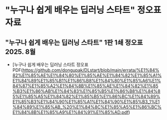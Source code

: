 # "누구나 쉽게 배우는 딥러닝 스타트" 정오표 자료
## "누구나 쉽게 배우는 딥러닝 스타트" 1판 1쇄 정오표 2025. 8월
* [누구나 쉽게 배우는 딥러닝 스타트 정오표 PDF(https://github.com/dongupak/DLstart/blob/main/errata/%E1%84%82%E1%85%AE%E1%84%80%E1%85%AE%E1%84%82%E1%85%A1%E1%84%89%E1%85%B1%E1%86%B8%E1%84%80%E1%85%A6%E1%84%87%E1%85%A2%E1%84%8B%E1%85%AE%E1%84%82%E1%85%B3%E1%86%AB%E1%84%83%E1%85%B5%E1%86%B8%E1%84%85%E1%85%A5%E1%84%82%E1%85%B5%E1%86%BC%E1%84%89%E1%85%B3%E1%84%90%E1%85%A1%E1%84%90%E1%85%B3_1%E1%84%89%E1%85%AB_%20%E1%84%8C%E1%85%A5%E1%86%BC%E1%84%8B%E1%85%A9%E1%84%91%E1%85%AD.pdf)

